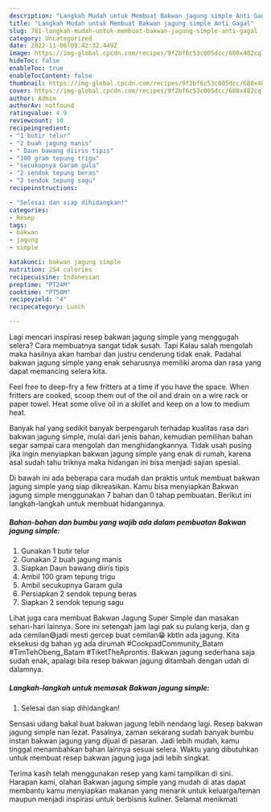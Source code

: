 ```yaml
---
description: "Langkah Mudah untuk Membuat Bakwan jagung simple Anti Gagal"
title: "Langkah Mudah untuk Membuat Bakwan jagung simple Anti Gagal"
slug: 781-langkah-mudah-untuk-membuat-bakwan-jagung-simple-anti-gagal
category: Uncategorized
date: 2022-11-06T09:42:32.449Z
image: https://img-global.cpcdn.com/recipes/9f2bf6c53c005dcc/680x482cq70/bakwan-jagung-simple-foto-resep-utama.jpg
hideToc: false
enableToc: true
enableTocContent: false
thumbnail: https://img-global.cpcdn.com/recipes/9f2bf6c53c005dcc/680x482cq70/bakwan-jagung-simple-foto-resep-utama.jpg
cover: https://img-global.cpcdn.com/recipes/9f2bf6c53c005dcc/680x482cq70/bakwan-jagung-simple-foto-resep-utama.jpg
author: Admin
authorAv: notfound
ratingvalue: 4.9
reviewcount: 10
recipeingredient:
- "1 butir telur"
- "2 buah jagung manis"
- " Daun bawang diiris tipis"
- "100 gram tepung trigu"
- "secukupnya Garam gula"
- "2 sendok tepung beras"
- "2 sendok tepung sagu"
recipeinstructions:

- "Selesai dan siap dihidangkan!"
categories:
- Resep
tags:
- bakwan
- jagung
- simple

katakunci: bakwan jagung simple 
nutrition: 254 calories
recipecuisine: Indonesian
preptime: "PT24M"
cooktime: "PT50M"
recipeyield: "4"
recipecategory: Lunch

---
```



Lagi mencari inspirasi resep bakwan jagung simple yang menggugah selera? Cara membuatnya sangat tidak susah. Tapi Kalau salah mengolah maka hasilnya akan hambar dan justru cenderung tidak enak. Padahal bakwan jagung simple yang enak seharusnya memiliki aroma dan rasa yang dapat memancing selera kita.


Feel free to deep-fry a few fritters at a time if you have the space. When fritters are cooked, scoop them out of the oil and drain on a wire rack or paper towel. Heat some olive oil in a skillet and keep on a low to medium heat.

Banyak hal yang sedikit banyak berpengaruh terhadap kualitas rasa dari bakwan jagung simple, mulai dari jenis bahan, kemudian pemilihan bahan segar sampai cara mengolah dan menghidangkannya. Tidak usah pusing jika ingin menyiapkan bakwan jagung simple yang enak di rumah, karena asal sudah tahu triknya maka hidangan ini bisa menjadi sajian spesial.


Di bawah ini ada beberapa cara mudah dan praktis untuk membuat bakwan jagung simple yang siap dikreasikan. Kamu bisa menyiapkan Bakwan jagung simple menggunakan 7 bahan dan 0 tahap pembuatan. Berikut ini langkah-langkah untuk membuat hidangannya.

<!--inarticleads1-->

##### Bahan-bahan dan bumbu yang wajib ada dalam pembuatan Bakwan jagung simple:

1. Gunakan 1 butir telur
1. Gunakan 2 buah jagung manis
1. Siapkan  Daun bawang diiris tipis
1. Ambil 100 gram tepung trigu
1. Ambil secukupnya Garam gula
1. Persiapkan 2 sendok tepung beras
1. Siapkan 2 sendok tepung sagu


Lihat juga cara membuat Bakwan Jagung Super Simple dan masakan sehari-hari lainnya. Sore ini setengah jam lagi pak su pulang kerja, dan g ada cemilan😅jadi mesti gercep buat cemilan😁 kbtln ada jagung. Kita eksekusi dg bahan yg ada dirumah #CookpadCommunity_Batam #TimTehObeng_Batam #TiketTheAprontis. Bakwan jagung sederhana saja sudah enak, apalagi bila resep bakwan jagung ditambah dengan udah di dalamnya. 

<!--inarticleads2-->

##### Langkah-langkah untuk memasak Bakwan jagung simple:


1. Selesai dan siap dihidangkan!

Sensasi udang bakal buat bakwan jagung lebih nendang lagi. Resep bakwan jagung simple nan lezat. Pasalnya, zaman sekarang sudah banyak bumbu instan bakwan jagung yang dijual di pasaran. Jadi lebih mudah, kamu tinggal menambahkan bahan lainnya sesuai selera. Waktu yang dibutuhkan untuk membuat resep bakwan jagung juga jadi lebih singkat. 

Terima kasih telah menggunakan resep yang kami tampilkan di sini. Harapan kami, olahan Bakwan jagung simple yang mudah di atas dapat membantu kamu menyiapkan makanan yang menarik untuk keluarga/teman maupun menjadi inspirasi untuk berbisnis kuliner. Selamat menikmati
